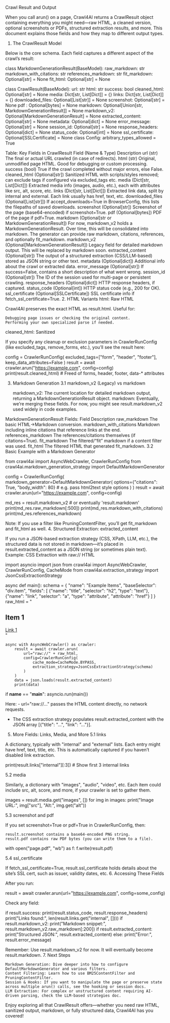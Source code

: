 
Crawl Result and Output

When you call arun() on a page, Crawl4AI returns a CrawlResult object containing everything you might need—raw HTML, a cleaned version, optional screenshots or PDFs, structured extraction results, and more. This document explains those fields and how they map to different output types.
1. The CrawlResult Model

Below is the core schema. Each field captures a different aspect of the crawl’s result:

class MarkdownGenerationResult(BaseModel):
    raw_markdown: str
    markdown_with_citations: str
    references_markdown: str
    fit_markdown: Optional[str] = None
    fit_html: Optional[str] = None

class CrawlResult(BaseModel):
    url: str
    html: str
    success: bool
    cleaned_html: Optional[str] = None
    media: Dict[str, List[Dict]] = {}
    links: Dict[str, List[Dict]] = {}
    downloaded_files: Optional[List[str]] = None
    screenshot: Optional[str] = None
    pdf : Optional[bytes] = None
    markdown: Optional[Union[str, MarkdownGenerationResult]] = None
    markdown_v2: Optional[MarkdownGenerationResult] = None
    extracted_content: Optional[str] = None
    metadata: Optional[dict] = None
    error_message: Optional[str] = None
    session_id: Optional[str] = None
    response_headers: Optional[dict] = None
    status_code: Optional[int] = None
    ssl_certificate: Optional[SSLCertificate] = None
    class Config:
        arbitrary_types_allowed = True

Table: Key Fields in CrawlResult
Field (Name & Type) 	Description
url (str) 	The final or actual URL crawled (in case of redirects).
html (str) 	Original, unmodified page HTML. Good for debugging or custom processing.
success (bool) 	True if the crawl completed without major errors, else False.
cleaned_html (Optional[str]) 	Sanitized HTML with scripts/styles removed; can exclude tags if configured via excluded_tags etc.
media (Dict[str, List[Dict]]) 	Extracted media info (images, audio, etc.), each with attributes like src, alt, score, etc.
links (Dict[str, List[Dict]]) 	Extracted link data, split by internal and external. Each link usually has href, text, etc.
downloaded_files (Optional[List[str]]) 	If accept_downloads=True in BrowserConfig, this lists the filepaths of saved downloads.
screenshot (Optional[str]) 	Screenshot of the page (base64-encoded) if screenshot=True.
pdf (Optional[bytes]) 	PDF of the page if pdf=True.
markdown (Optional[str or MarkdownGenerationResult]) 	For now, markdown_v2 holds a MarkdownGenerationResult. Over time, this will be consolidated into markdown. The generator can provide raw markdown, citations, references, and optionally fit_markdown.
markdown_v2 (Optional[MarkdownGenerationResult]) 	Legacy field for detailed markdown output. This will be replaced by markdown soon.
extracted_content (Optional[str]) 	The output of a structured extraction (CSS/LLM-based) stored as JSON string or other text.
metadata (Optional[dict]) 	Additional info about the crawl or extracted data.
error_message (Optional[str]) 	If success=False, contains a short description of what went wrong.
session_id (Optional[str]) 	The ID of the session used for multi-page or persistent crawling.
response_headers (Optional[dict]) 	HTTP response headers, if captured.
status_code (Optional[int]) 	HTTP status code (e.g., 200 for OK).
ssl_certificate (Optional[SSLCertificate]) 	SSL certificate info if fetch_ssl_certificate=True.
2. HTML Variants
html: Raw HTML

Crawl4AI preserves the exact HTML as result.html. Useful for:

    Debugging page issues or checking the original content.
    Performing your own specialized parse if needed.

cleaned_html: Sanitized

If you specify any cleanup or exclusion parameters in CrawlerRunConfig (like excluded_tags, remove_forms, etc.), you’ll see the result here:

config = CrawlerRunConfig(
    excluded_tags=["form", "header", "footer"],
    keep_data_attributes=False
)
result = await crawler.arun("https://example.com", config=config)
print(result.cleaned_html)  # Freed of forms, header, footer, data-* attributes

3. Markdown Generation
3.1 markdown_v2 (Legacy) vs markdown

    markdown_v2: The current location for detailed markdown output, returning a MarkdownGenerationResult object.
    markdown: Eventually, we’re merging these fields. For now, you might see result.markdown_v2 used widely in code examples.

MarkdownGenerationResult Fields:
Field 	Description
raw_markdown 	The basic HTML→Markdown conversion.
markdown_with_citations 	Markdown including inline citations that reference links at the end.
references_markdown 	The references/citations themselves (if citations=True).
fit_markdown 	The filtered/“fit” markdown if a content filter was used.
fit_html 	The filtered HTML that generated fit_markdown.
3.2 Basic Example with a Markdown Generator

from crawl4ai import AsyncWebCrawler, CrawlerRunConfig
from crawl4ai.markdown_generation_strategy import DefaultMarkdownGenerator

config = CrawlerRunConfig(
    markdown_generator=DefaultMarkdownGenerator(
        options={"citations": True, "body_width": 80}  # e.g. pass html2text style options
    )
)
result = await crawler.arun(url="https://example.com", config=config)

md_res = result.markdown_v2  # or eventually 'result.markdown'
print(md_res.raw_markdown[:500])
print(md_res.markdown_with_citations)
print(md_res.references_markdown)

Note: If you use a filter like PruningContentFilter, you’ll get fit_markdown and fit_html as well.
4. Structured Extraction: extracted_content

If you run a JSON-based extraction strategy (CSS, XPath, LLM, etc.), the structured data is not stored in markdown—it’s placed in result.extracted_content as a JSON string (or sometimes plain text).
Example: CSS Extraction with raw:// HTML

import asyncio
import json
from crawl4ai import AsyncWebCrawler, CrawlerRunConfig, CacheMode
from crawl4ai.extraction_strategy import JsonCssExtractionStrategy

async def main():
    schema = {
        "name": "Example Items",
        "baseSelector": "div.item",
        "fields": [
            {"name": "title", "selector": "h2", "type": "text"},
            {"name": "link", "selector": "a", "type": "attribute", "attribute": "href"}
        ]
    }
    raw_html = "<div class='item'><h2>Item 1</h2><a href='https://example.com/item1'>Link 1</a></div>"

    async with AsyncWebCrawler() as crawler:
        result = await crawler.arun(
            url="raw://" + raw_html,
            config=CrawlerRunConfig(
                cache_mode=CacheMode.BYPASS,
                extraction_strategy=JsonCssExtractionStrategy(schema)
            )
        )
        data = json.loads(result.extracted_content)
        print(data)

if __name__ == "__main__":
    asyncio.run(main())

Here: - url="raw://..." passes the HTML content directly, no network requests.
- The CSS extraction strategy populates result.extracted_content with the JSON array [{"title": "...", "link": "..."}].
5. More Fields: Links, Media, and More
5.1 links

A dictionary, typically with "internal" and "external" lists. Each entry might have href, text, title, etc. This is automatically captured if you haven’t disabled link extraction.

print(result.links["internal"][:3])  # Show first 3 internal links

5.2 media

Similarly, a dictionary with "images", "audio", "video", etc. Each item could include src, alt, score, and more, if your crawler is set to gather them.

images = result.media.get("images", [])
for img in images:
    print("Image URL:", img["src"], "Alt:", img.get("alt"))

5.3 screenshot and pdf

If you set screenshot=True or pdf=True in CrawlerRunConfig, then:

    result.screenshot contains a base64-encoded PNG string.
    result.pdf contains raw PDF bytes (you can write them to a file).

with open("page.pdf", "wb") as f:
    f.write(result.pdf)

5.4 ssl_certificate

If fetch_ssl_certificate=True, result.ssl_certificate holds details about the site’s SSL cert, such as issuer, validity dates, etc.
6. Accessing These Fields

After you run:

result = await crawler.arun(url="https://example.com", config=some_config)

Check any field:

if result.success:
    print(result.status_code, result.response_headers)
    print("Links found:", len(result.links.get("internal", [])))
    if result.markdown_v2:
        print("Markdown snippet:", result.markdown_v2.raw_markdown[:200])
    if result.extracted_content:
        print("Structured JSON:", result.extracted_content)
else:
    print("Error:", result.error_message)

Remember: Use result.markdown_v2 for now. It will eventually become result.markdown.
7. Next Steps

    Markdown Generation: Dive deeper into how to configure DefaultMarkdownGenerator and various filters.
    Content Filtering: Learn how to use BM25ContentFilter and PruningContentFilter.
    Session & Hooks: If you want to manipulate the page or preserve state across multiple arun() calls, see the hooking or session docs.
    LLM Extraction: For complex or unstructured content requiring AI-driven parsing, check the LLM-based strategies doc.

Enjoy exploring all that CrawlResult offers—whether you need raw HTML, sanitized output, markdown, or fully structured data, Crawl4AI has you covered!
